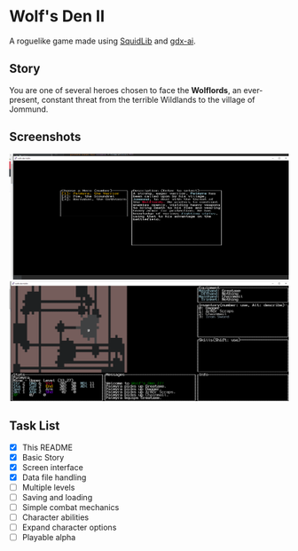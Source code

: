 # Wolf's Den II

A roguelike game  made using [SquidLib](https://github.com/SquidPony/SquidLib)
and [gdx-ai](https://github.com/libgdx/gdx-ai).

## Story

You are one of several heroes chosen to face the **Wolflords**,
an ever-present, constant threat from the terrible Wildlands to the
village of Jommund.

## Screenshots
![Character Creation](/screenshots/charselect.png)
![In the Mine](/screenshots/mine.png)

## Task List

- [x] This README
- [x] Basic Story
- [x] Screen interface
- [x] Data file handling
- [ ] Multiple levels
- [ ] Saving and loading
- [ ] Simple combat mechanics
- [ ] Character abilities
- [ ] Expand character options
- [ ] Playable alpha
